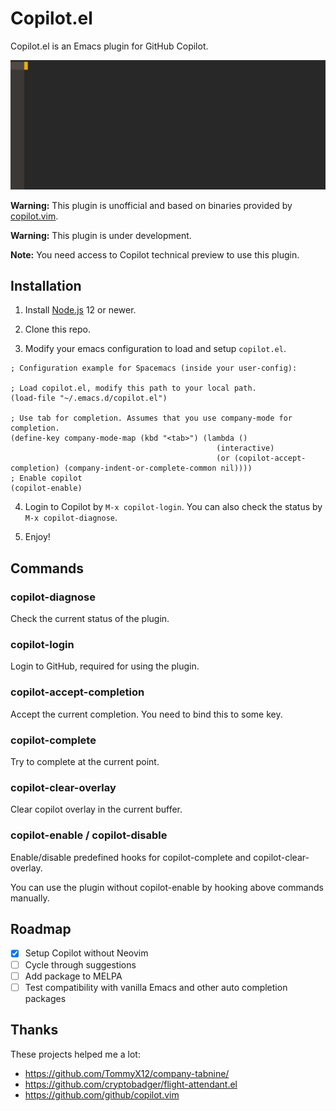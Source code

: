 # Copilot.el

Copilot.el is an Emacs plugin for GitHub Copilot.

![](assets/demo.gif)

**Warning:** This plugin is unofficial and based on binaries provided by [copilot.vim](https://github.com/github/copilot.vim).

**Warning:** This plugin is under development.

**Note:** You need access to Copilot technical preview to use this plugin.

## Installation

1. Install [Node.js](https://nodejs.org/en/download/) 12 or newer.

2. Clone this repo.

3. Modify your emacs configuration to load and setup `copilot.el`.

```elisp
; Configuration example for Spacemacs (inside your user-config):

; Load copilot.el, modify this path to your local path.
(load-file "~/.emacs.d/copilot.el")

; Use tab for completion. Assumes that you use company-mode for completion.
(define-key company-mode-map (kbd "<tab>") (lambda ()
                                              (interactive)
                                              (or (copilot-accept-completion) (company-indent-or-complete-common nil))))
; Enable copilot
(copilot-enable)
```

4. Login to Copilot by `M-x copilot-login`. You can also check the status by `M-x copilot-diagnose`.

5. Enjoy!

## Commands

### copilot-diagnose

Check the current status of the plugin.

### copilot-login

Login to GitHub, required for using the plugin.

### copilot-accept-completion

Accept the current completion. You need to bind this to some key.

### copilot-complete

Try to complete at the current point.

### copilot-clear-overlay

Clear copilot overlay in the current buffer.

### copilot-enable / copilot-disable

Enable/disable predefined hooks for copilot-complete and copilot-clear-overlay.

You can use the plugin without copilot-enable by hooking above commands manually.


## Roadmap

+ [x] Setup Copilot without Neovim
+ [ ] Cycle through suggestions
+ [ ] Add package to MELPA
+ [ ] Test compatibility with vanilla Emacs and other auto completion packages

## Thanks

These projects helped me a lot:

+ https://github.com/TommyX12/company-tabnine/
+ https://github.com/cryptobadger/flight-attendant.el
+ https://github.com/github/copilot.vim
